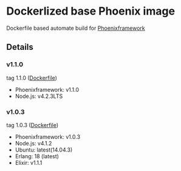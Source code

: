 # Dockerlized base Phoenix image

Dockerfile based automate build for [Phoenixframework](phoenixframework.org)

## Details

### v1.1.0

tag 1.1.0 ([Dockerfile](https://github.com/jamesbee/docker-phoenix/blob/v1.1.0/Dockerfile))

* Phoenixframework: v1.1.0
* Node.js: v4.2.3LTS

### v1.0.3

tag 1.0.3 ([Dockerfile](https://github.com/jamesbee/docker-phoenix/blob/v1.0.4/Dockerfile))

* Phoenixframework: v1.0.3
* Node.js: v4.1.2
* Ubuntu: latest(14.04.3)
* Erlang: 18 (latest)
* Elixir: v1.1.1
